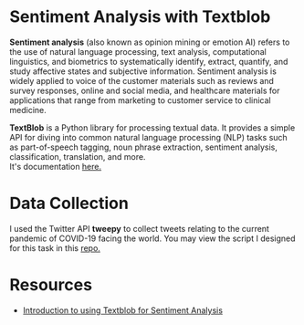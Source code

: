 # Sentiment Analysis with Textblob

**Sentiment analysis** (also known as opinion mining or emotion AI) refers to the use of natural language processing, text analysis, computational linguistics, and biometrics to systematically identify, extract, quantify, and study affective states and subjective information. Sentiment analysis is widely applied to voice of the customer materials such as reviews and survey responses, online and social media, and healthcare materials for applications that range from marketing to customer service to clinical medicine.

**TextBlob** is a Python library for processing textual data. It provides a simple API for diving into common natural language processing (NLP) tasks such as part-of-speech tagging, noun phrase extraction, sentiment analysis, classification, translation, and more.  
It's documentation [here.](https://textblob.readthedocs.io/en/dev/index.html)

# Data Collection

I used the Twitter API **tweepy** to collect tweets relating to the current pandemic of COVID-19 facing the world.
You may view the script I designed for this task in this [repo.](https://github.com/lyraxvincent/twitter-tweepy)

# Resources

- [Introduction to using Textblob for Sentiment Analysis](https://towardsdatascience.com/having-fun-with-textblob-7e9eed783d3f)
